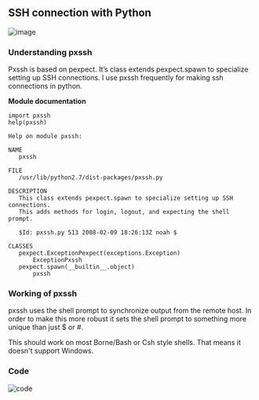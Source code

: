 ## SSH connection with Python

![image]()

### Understanding pxssh

Pxssh is based on pexpect. It’s class extends pexpect.spawn to specialize setting up SSH connections. I use pxssh frequently for making ssh connections in python.

**Module documentation**

```
import pxssh
help(pxssh)

Help on module pxssh:

NAME
   pxssh

FILE
   /usr/lib/python2.7/dist-packages/pxssh.py

DESCRIPTION
   This class extends pexpect.spawn to specialize setting up SSH connections.
   This adds methods for login, logout, and expecting the shell prompt.
    
   $Id: pxssh.py 513 2008-02-09 18:26:13Z noah $

CLASSES
   pexpect.ExceptionPexpect(exceptions.Exception)
       ExceptionPxssh
   pexpect.spawn(__builtin__.object)
       pxssh
```

### Working of pxssh

pxssh uses the shell prompt to synchronize output from the remote host. In order to make this more robust it sets the shell prompt to something more unique than just $ or #.

This should work on most Borne/Bash or Csh style shells. That means it doesn't support Windows.

### Code

![code]()

